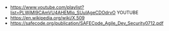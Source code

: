 - https://www.youtube.com/playlist?list=PLWjMI9CAmVU4AHEMlq_SUuIAgeCDOdrvO   YOUTUBE   
- https://en.wikipedia.org/wiki/X.509
- https://safecode.org/publication/SAFECode_Agile_Dev_Security0712.pdf
     